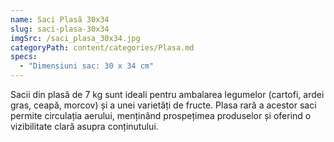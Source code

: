 ```yaml
---
name: Saci Plasă 30x34
slug: saci-plasa-30x34
imgSrc: /saci_plasa_30x34.jpg
categoryPath: content/categories/Plasa.md
specs:
  - "Dimensiuni sac: 30 x 34 cm"
---
```


Sacii din plasă de 7 kg sunt ideali pentru ambalarea legumelor (cartofi, ardei gras, ceapă, morcov) și a unei varietăți de fructe. Plasa rară a acestor saci permite circulația aerului, menținând prospețimea produselor și oferind o vizibilitate clară asupra conținutului.
